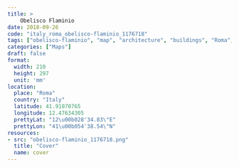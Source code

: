 ```yaml
---
title: > 
    Obelisco Flaminio
date: 2018-09-26
code: "italy_roma_obelisco-flaminio_1176718"
tags: ["obelisco-flaminio", "map", "architecture", "buildings", "Roma", "Italy"]
categories: ["Maps"]
draft: false
format:
  width: 210
  height: 297
  unit: 'mm'
location:
  place: "Roma"
  country: "Italy"
  latitude: 41.91070765
  longitude: 12.47634305
  prettyLat: "12\u00b028'34.83\"E"
  prettyLon: "41\u00b054'38.54\"N"
resources:
- src: "obelisco-flaminio_1176718.png"
  title: "Cover"
  name: cover
---
```

